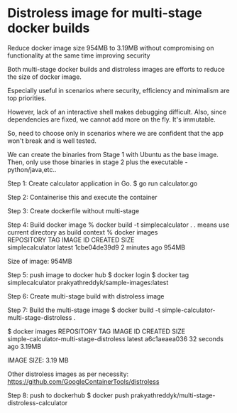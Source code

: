 # Distroless image for multi-stage docker builds

Reduce docker image size 954MB to 3.19MB without compromising on functionality at the same time improving security

Both multi-stage docker builds and distroless images are efforts to reduce the size of docker image. 

Especially useful in scenarios where security, efficiency and minimalism are top priorities.

However, lack of an interactive shell makes debugging difficult. Also, since dependencies are fixed, we cannot add more on the fly. It's immutable.

So, need to choose only in scenarios where we are confident that the app won't break and is well tested.

We can create the binaries from Stage 1 with Ubuntu as the base image. Then, only use those binaries in stage 2 plus the executable - python/java,etc..

Step 1: Create calculator application in Go. $ go run calculator.go

Step 2: Containerise this and execute the container

Step 3: Create dockerfile without multi-stage

Step 4: Build docker image
% docker build -t simplecalculator .
. means use current directory as build context
% docker images    
REPOSITORY         TAG       IMAGE ID       CREATED         SIZE <br>
simplecalculator   latest    1cbe04de39d9   2 minutes ago   954MB

Size of image: 954MB

Step 5: push image to docker hub
$ docker login
$ docker tag simplecalculator prakyathreddyk/sample-images:latest 

Step 6: Create multi-stage build with distroless image

Step 7: Build the multi-stage image
$ docker build -t simple-calculator-multi-stage-distroless .

$ docker images
REPOSITORY                                 TAG       IMAGE ID       CREATED          SIZE <br>
simple-calculator-multi-stage-distroless   latest    a6c1aeaea036   32 seconds ago   3.19MB

IMAGE SIZE: 3.19 MB

Other distroless images as per necessity: https://github.com/GoogleContainerTools/distroless

Step 8: push to dockerhub
$ docker push prakyathreddyk/multi-stage-distroless-calculator
